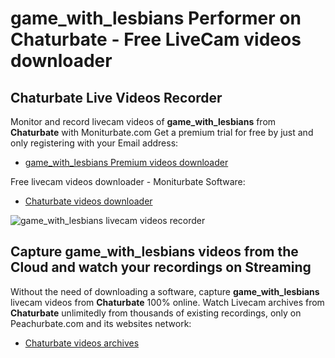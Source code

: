 # game_with_lesbians Performer on Chaturbate - Free LiveCam videos downloader

## Chaturbate Live Videos Recorder

Monitor and record livecam videos of **game_with_lesbians** from **Chaturbate** with Moniturbate.com
Get a premium trial for free by just and only registering with your Email address:
* [game_with_lesbians Premium videos downloader](https://moniturbate.com/request-demo-licence-key.html)

Free livecam videos downloader - Moniturbate Software:
* [Chaturbate videos downloader](https://moniturbate.com/moniturbate-download-software.html)

![game_with_lesbians livecam videos recorder](https://peachurnet.com/templates/moniturbate-software.png)


## Capture game_with_lesbians videos from the Cloud and watch your recordings on Streaming

Without the need of downloading a software, capture **game_with_lesbians** livecam videos from **Chaturbate** 100% online.
Watch Livecam archives from **Chaturbate** unlimitedly from thousands of existing recordings, only on Peachurbate.com and its websites network:
* [Chaturbate videos archives](https://peachurnet.com/)
